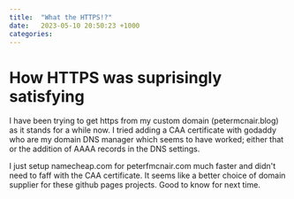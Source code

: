 ```yaml
---
title:  "What the HTTPS!?"
date:   2023-05-10 20:50:23 +1000
categories:
---
```

# How HTTPS was suprisingly satisfying
I have been trying to get https from my custom domain (petermcnair.blog) as it stands for a while now. I tried adding a CAA certificate with godaddy who are my domain DNS manager which seems to have worked; either that or the addition of AAAA records in the DNS settings.

I just setup namecheap.com for peterfmcnair.com much faster and didn't need to faff with the CAA certificate. It seems like a better choice of domain supplier for these github pages projects. Good to know for next time.